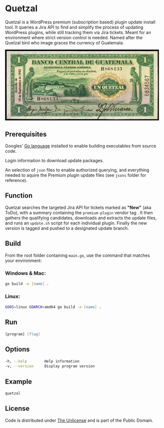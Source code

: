 # Quetzal

Quetzal is a WordPress premium (subscription based) plugin update install tool. It queries a Jira API to find and simplify the process of updating WordPress plugins, while still tracking them via Jira tickets. Meant for an environment where strict version control is needed. Named after the Quetzal bird who image graces the currency of Guatemala.

![Bird](quetzal.webp)

## Prerequisites

Googles' [Go language](https://go.dev) installed to enable building executables from source code.

Login information to download update packages.

An selection of `json` files to enable authorized querying, and everything needed to aquire the Premium plugin update files (see `jsons` folder for reference).

## Function

Quetzal searches the targeted Jira API for tickets marked as **"New"** (aka ToDo), with a summary containing the `premium-plugin` vendor tag . It then gathers the qualifying candidates, downloads and extracts the update files, and runs an `update.sh` script for each individual plugin. Finally the new version is tagged and pushed to a designated update branch.

## Build

From the root folder containing `main.go`, use the command that matches your environment:

### Windows & Mac:

``` zsh
go build -o [name] .
```

### Linux:

``` zsh
GOOS=linux GOARCH=amd64 go build -o [name] .
```

## Run

``` zsh
[program] [flag]
```

## Options

``` zsh
-h, --help        Help information
-v, --version     Display program version
```

## Example

``` zsh
quetzal
```

## License

Code is distributed under [The Unlicense](https://github.com/farghul/quetzal/blob/main/LICENSE.md) and is part of the Public Domain.
